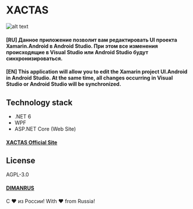 # XACTAS
![alt text](https://xactas.dimanrus.ru/images/Xactas.png)

#### [RU] Данное приложение позволит вам редактировать UI проекта Xamarin.Android в Android Studio. При этом все изменения происходящие в Visual Studio или Android Studio будут синхронизироваться.
#### [EN] This application will allow you to edit the Xamarin project UI.Android in Android Studio. At the same time, all changes occurring in Visual Studio or Android Studio will be synchronized.

## Technology stack
- .NET 6
- WPF
- ASP.NET Core (Web Site)

#### [XACTAS Official Site](https://xactas.dimanrus.ru/)

## License
AGPL-3.0

#### [DIMANRUS](dimanrus.ru)

С ❤️ из России!
With ❤️ from Russia!
